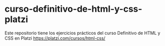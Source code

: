# curso-definitivo-de-html-y-css-platzi
Este repositorio tiene los ejercicios prácticos del curso Definitivo de HTML y CSS en Platzi https://platzi.com/cursos/html-css/ 
